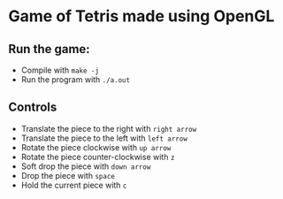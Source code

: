 # Game of Tetris made using OpenGL

## Run the game:

- Compile with `make -j`
- Run the program with `./a.out`

## Controls

- Translate the piece to the right with `right arrow`
- Translate the piece to the left with `left arrow`
- Rotate the piece clockwise with `up arrow`
- Rotate the piece counter-clockwise with `z`
- Soft drop the piece with `down arrow`
- Drop the piece with `space`
- Hold the current piece with `c`
